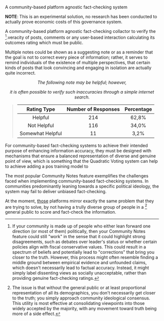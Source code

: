A community-based platform agnostic fact-checking system

**NOTE**: This is an experimental solution, no research has been conducted to actually prove economic costs of this governance system.

A community-based platform agnostic fact-checking collactor to verify the [^1].veracity of posts, comments or any user-based interaction calculating its outcomes rating which must be public.

Multiple notes could be shown as a suggesting note or as a reminder that the goal is not to correct every piece of information; rather, it serves to remind individuals of the existence of multiple perspectives, that certain kinds of posts that look convincing and engaging in isolation are actually quite incorrect.

<div align="center">

<em>The following note may be helpful; however,

it is often possible to verify such inaccuracies through a simple internet search.</em>

> |   Rating Type    | Number of Responses | Percentage |
> | :--------------: | :-----------------: | :--------: |
> |     Helpful      |         214         |   62,8%    |
> |   Not Helpful    |         116         |   34,0%    |
> | Somewhat Helpful |         11          |    3,2%    |

</div>

For community-based fact-checking systems to achieve their intended purpose of enhancing information accuracy, they must be designed with mechanisms that ensure a balanced representation of diverse and genuine point of view, which is something that the Quadratic Voting system can help to achieve adding a pos training model to

The most popular Community Notes feature exemplifies the challenges faced when implementing community-based fact-checking systems. In communities predominantly leaning towards a specific political ideology, the system may fail to deliver unbiased fact-checking.

At the moment, [those](https://github.com/twitter/communitynotes/blob/main/documentation/about/challenges.md?plain=1#L20) platforms mirror exactly the same problem that they are trying to solve, by not having a trully diverse group of people in a [^2] general public to score and fact-check the information.

[^1]: If your community is made up of people who either lean forward one direction (or most of them) politically, then your Community Notes feature could still "work" in the sense that it could highlight strong disagreements, such as debates over leader's status or whether certain policies align with fiscal conservative values. This could result in a spectrum of beliefs and potentially lead to "corrections" that bring you closer to the truth. However, this process might often resemble finding a middle ground between empirical evidence and unfounded claims, which doesn't necessarily lead to factual accuracy. Instead, it might simply label dissenting views as socially unacceptable, rather than providing genuine fact-checking ratings.
[^2]: The issue is that without the general public or at least proportional representation of all its demographics, you don't necessarily get closer to the truth; you simply approach community ideological consensus. This utility is most effective at consolidating viewpoints into those widely accepted by the majority, with any movement toward truth being more of a side effect.
